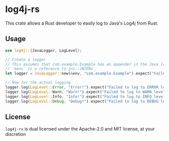 # log4j-rs
This crate allows a Rust developer to easily log to Java's Log4j from Rust.

## Usage
```rs
use log4j::{JavaLogger, LogLevel};

// Create a logger
// This assumes that com.example.Example has an appender in the Java log4j configuration.
// `&env` is a reference to jni::JNIENv
let logger = JavaLogger::new(&env, "com.example.Example").expect("Failed to create JavaLogger");

// Now for the actual logging
logger.log(LogLevel::Error, "Error!").expect("Failed to log to ERROR level");
logger.log(LogLevel::Warn, "Warn!").expect("Failed to log to WARN level");
logger.log(LogLevel::Info, "Info!").expect("Failed to log to INFO level");
logger.log(LogLevel::Debug, "Debug!").expect("Failed to log to DEBUG level");
```

## License
`log4j-rs` is dual licensed under the Apache-2.0 and MIT license, at your discretion